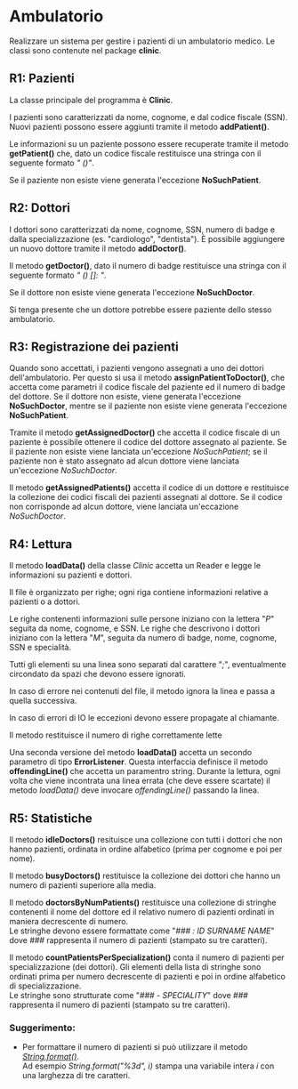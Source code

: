 Ambulatorio
===========

Realizzare un sistema per gestire i pazienti di un ambulatorio medico. Le classi sono contenute nel package **clinic**.

R1: Pazienti
------------

La classe principale del programma è **Clinic**.

I pazienti sono caratterizzati da nome, cognome, e dal codice fiscale (SSN). Nuovi pazienti possono essere aggiunti tramite il metodo **addPatient()**.

Le informazioni su un paziente possono essere recuperate tramite il metodo **getPatient()** che, dato un codice fiscale restituisce una stringa con il seguente formato _"<Last> <First> (<SSN>)"_.

Se il paziente non esiste viene generata l'eccezione **NoSuchPatient**.

R2: Dottori
-----------

I dottori sono caratterizzati da nome, cognome, SSN, numero di badge e dalla specializzazione (es. "cardiologo", "dentista"). È possibile aggiungere un nuovo dottore tramite il metodo **addDoctor()**.

Il metodo **getDoctor()**, dato il numero di badge restituisce una stringa con il seguente formato _"<Last> <First> (<SSN>) \[<ID>\]: <Specialization>"_.

Se il dottore non esiste viene generata l'eccezione **NoSuchDoctor**.

Si tenga presente che un dottore potrebbe essere paziente dello stesso ambulatorio.

R3: Registrazione dei pazienti
------------------------------

Quando sono accettati, i pazienti vengono assegnati a uno dei dottori dell'ambulatorio. Per questo si usa il metodo **assignPatientToDoctor()**, che accetta come parametri il codice fiscale del paziente ed il numero di badge del dottore. Se il dottore non esiste, viene generata l'eccezione **NoSuchDoctor**, mentre se il paziente non esiste viene generata l'eccezione **NoSuchPatient**.

Tramite il metodo **getAssignedDoctor()** che accetta il codice fiscale di un paziente è possibile ottenere il codice del dottore assegnato al paziente. Se il paziente non esiste viene lanciata un'eccezione _NoSuchPatient_; se il paziente non è stato assegnato ad alcun dottore viene lanciata un'eccezione _NoSuchDoctor_.

Il metodo **getAssignedPatients()** accetta il codice di un dottore e restituisce la collezione dei codici fiscali dei pazienti assegnati al dottore. Se il codice non corrisponde ad alcun dottore, viene lanciata un'eccazione _NoSuchDoctor_.

R4: Lettura
-----------

Il metodo **loadData()** della classe _Clinic_ accetta un Reader e legge le informazioni su pazienti e dottori.

Il file è organizzato per righe; ogni riga contiene informazioni relative a pazienti o a dottori.

Le righe contenenti informazioni sulle persone iniziano con la lettera "_P_" seguita da nome, cognome, e SSN. Le righe che descrivono i dottori iniziano con la lettera "_M_", seguita da numero di badge, nome, cognome, SSN e specialità.

Tutti gli elementi su una linea sono separati dal carattere "_;_", eventualmente circondato da spazi che devono essere ignorati.

In caso di errore nei contenuti del file, il metodo ignora la linea e passa a quella successiva.

In caso di errori di IO le eccezioni devono essere propagate al chiamante.

Il metodo restituisce il numero di righe correttamente lette

Una seconda versione del metodo **loadData()** accetta un secondo parametro di tipo **ErrorListener**. Questa interfaccia definisce il metodo **offendingLine()** che accetta un paramentro string. Durante la lettura, ogni volta che viene incontrata una linea errata (che deve essere scartate) il metodo _loadData()_ deve invocare _offendingLine()_ passando la linea.

R5: Statistiche
---------------

Il metodo **idleDoctors()** resituisce una collezione con tutti i dottori che non hanno pazienti, ordinata in ordine alfabetico (prima per cognome e poi per nome).

Il metodo **busyDoctors()** restituisce la collezione dei dottori che hanno un numero di pazienti superiore alla media.

Il metodo **doctorsByNumPatients()** restituisce una collezione di stringhe contenenti il nome del dottore ed il relativo numero di pazienti ordinati in maniera decrescente di numero.  
Le stringhe devono essere formattate come "_\### : ID SURNAME NAME_" dove _###_ rappresenta il numero di pazienti (stampato su tre caratteri).

Il metodo **countPatientsPerSpecialization()** conta il numero di pazienti per specializzazione (dei dottori). Gli elementi della lista di stringhe sono ordinati prima per numero decrescente di pazienti e poi in ordine alfabetico di specializzazione.  
Le stringhe sono strutturate come "_\### - SPECIALITY_" dove _###_ rappresenta il numero di pazienti (stampato su tre caratteri).

### Suggerimento:

*   Per formattare il numero di pazienti si può utilizzare il metodo [_String.format()_](https://oop.polito.it/api/java/lang/String.html#format-java.lang.String-java.lang.Object...-).  
    Ad esempio _String.format("%3d", i)_ stampa una variabile intera _i_ con una larghezza di tre caratteri.
